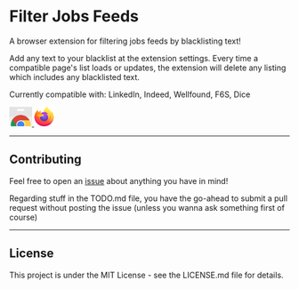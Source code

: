 # Filter Jobs Feeds

A browser extension for filtering jobs feeds by blacklisting text!

Add any text to your blacklist at the extension settings.
Every time a compatible page's list loads or updates, the extension will delete any listing which includes any blacklisted text.

Currently compatible with: LinkedIn, Indeed, Wellfound, F6S, Dice

<a href="https://chrome.google.com/webstore/detail/filter-jobs-feeds/edebgnaafidhaiepkjknfmdonoagkjhe">
  <img src="assets/storeIcons/chrome.png" alt="Available in Chrome Web Store" height="35"/>
</a>
<a href="https://addons.mozilla.org/en-CA/firefox/addon/filter-jobs-feeds/">
  <img src="assets/storeIcons/firefox.png" alt="Firefox Add-ons" height="35"/>
</a>

---

## Contributing

Feel free to open an [issue](https://github.com/EvAvKein/FilterJobsFeeds/issues) about anything you have in mind!

Regarding stuff in the TODO.md file, you have the go-ahead to submit a pull request without posting the issue (unless you wanna ask something first of course)

---

## License
This project is under the MIT License - see the LICENSE.md file for details.
